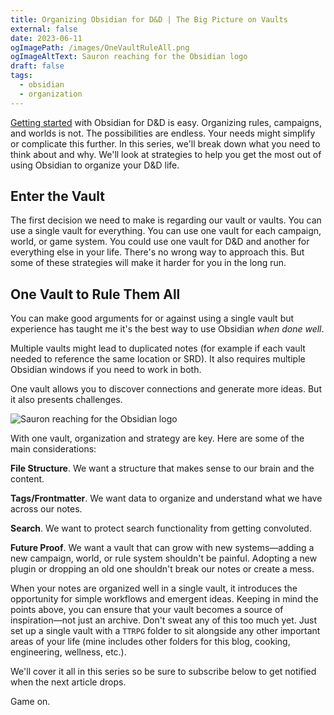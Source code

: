 ```yaml
---
title: Organizing Obsidian for D&D | The Big Picture on Vaults
external: false
date: 2023-06-11
ogImagePath: /images/OneVaultRuleAll.png
ogImageAltText: Sauron reaching for the Obsidian logo
draft: false
tags:
  - obsidian
  - organization
---
```


[Getting started](/blog/getting-started-with-obsidian-dnd/) with Obsidian for D&D is easy. Organizing rules, campaigns, and worlds is not. The possibilities are endless. Your needs might simplify or complicate this further. In this series, we'll break down what you need to think about and why. We'll look at strategies to help you get the most out of using Obsidian to organize your D&D life.

## Enter the Vault
The first decision we need to make is regarding our vault or vaults. You can use a single vault for everything. You can use one vault for each campaign, world, or game system. You could use one vault for D&D and another for everything else in your life. There's no wrong way to approach this. But some of these strategies will make it harder for you in the long run.

## One Vault to Rule Them All
You can make good arguments for or against using a single vault but experience has taught me it's the best way to use Obsidian *when done well*. 

Multiple vaults might lead to duplicated notes (for example if each vault needed to reference the same location or SRD). It also requires multiple Obsidian windows if you need to work in both.

One vault allows you to discover connections and generate more ideas. But it also presents challenges.

![Sauron reaching for the Obsidian logo](/images/OneVaultRuleAll.png)

With one vault, organization and strategy are key. Here are some of the main considerations:

**File Structure**. We want a structure that makes sense to our brain and the content.

**Tags/Frontmatter**. We want data to organize and understand what we have across our notes.

**Search**. We want to protect search functionality from getting convoluted.

**Future Proof**. We want a vault that can grow with new systems—adding a new campaign, world, or rule system shouldn't be painful. Adopting a new plugin or dropping an old one shouldn't break our notes or create a mess.

When your notes are organized well in a single vault, it introduces the opportunity for simple workflows and emergent ideas. Keeping in mind the points above, you can ensure that your vault becomes a source of inspiration—not just an archive. Don't sweat any of this too much yet. Just set up a single vault with a `TTRPG` folder to sit alongside any other important areas of your life (mine includes other folders for this blog, cooking, engineering, wellness, etc.). 

We'll cover it all in this series so be sure to subscribe below to get notified when the next article drops.

Game on.